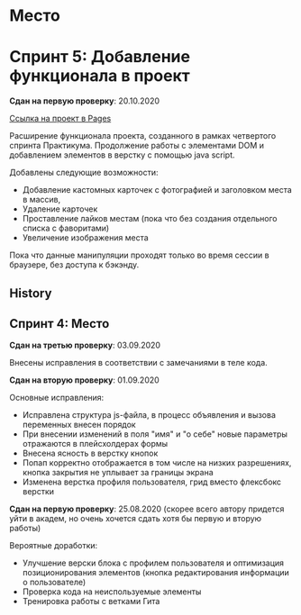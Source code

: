 # Место

# Спринт 5: Добавление функционала в проект

**Сдан на первую проверку**: 20.10.2020

[Ссылка на проект в Pages](https://space-boss.github.io/mesto/)

Расширение функционала проекта, созданного в рамках четвертого спринта Практикума.
Продолжение работы с элементами DOM и добавлением элементов в верстку с помощью java script.

Добавлены следующие возможности:
* Добавление кастомных карточек с фотографией и заголовком места в массив,
* Удаление карточек
* Проставление лайков местам (пока что без создания отдельного списка с фаворитами)
* Увеличение изображения места

Пока что данные манипуляции проходят только во время сессии в браузере, без доступа к бэкэнду.

##  History

##  Спринт 4: Место

**Сдан на третью проверку**: 03.09.2020

Внесены исправления в соответствии с замечаниями в теле кода.


**Сдан на вторую проверку**: 01.09.2020

Основные исправления:
* Исправлена структура js-файла, в процесс объявления и вызова переменных внесен порядок
* При внесении изменений в поля "имя" и "о себе" новые параметры отражаются в плейсхолдерах формы
* Внесена ясность в верстку кнопок
* Попап корректно отображается в том числе на низких разрешениях, кнопка закрытия не уплывает за границы экрана
* Изменена верстка профиля пользователя, грид вместо флексбокс верстки



**Сдан на первую проверку**: 25.08.2020
(cкорее всего автору придется уйти в академ, но очень хочется сдать хотя бы первую и вторую работы)

Вероятные доработки:
* Улучшение верски блока с профилем пользователя и оптимизация позиционирования элементов (кнопка редактирования информации о пользователе)
* Проверка кода на неиспользуемые элементы
* Тренировка работы с ветками Гита




